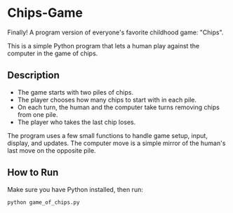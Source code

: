 # Chips-Game

Finally! A program version of everyone's favorite childhood game: "Chips".

This is a simple Python program that lets a human play against the computer in the game of chips.

## Description

- The game starts with two piles of chips.
- The player chooses how many chips to start with in each pile.
- On each turn, the human and the computer take turns removing chips from one pile.
- The player who takes the last chip loses.

The program uses a few small functions to handle game setup, input, display, and updates. The computer move is a simple mirror of the human's last move on the opposite pile.

## How to Run

Make sure you have Python installed, then run:

```bash
python game_of_chips.py

